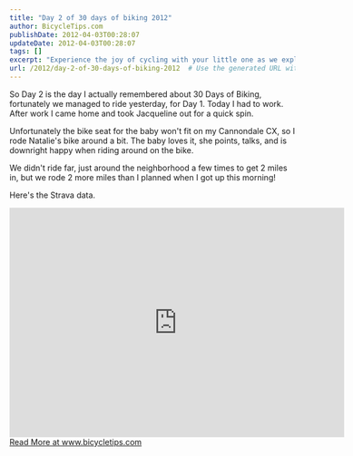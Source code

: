 ```yaml
---
title: "Day 2 of 30 days of biking 2012"
author: BicycleTips.com
publishDate: 2012-04-03T00:28:07
updateDate: 2012-04-03T00:28:07
tags: []
excerpt: "Experience the joy of cycling with your little one as we explore the neighborhood on 30 Days of Biking, Day 2 - covering an unexpected 2 miles!"
url: /2012/day-2-of-30-days-of-biking-2012  # Use the generated URL with year
---
```

<p>So Day 2 is the day I actually remembered about 30 Days of Biking, fortunately we managed to ride yesterday, for Day 1. Today I had to work. After work I came home and took Jacqueline out for a quick spin.</p> <p>Unfortunately the bike seat for the baby won't fit on my Cannondale CX, so I rode Natalie's bike around a bit. The baby loves it, she points, talks, and is downright happy when riding around on the bike.</p> <p>We didn't ride far, just around the neighborhood a few times to get 2 miles in, but we rode 2 more miles than I planned when I got up this morning!</p> <p>Here's the Strava data.</p> <iframe height="405" width="590" frameborder="0" allowtransparency="true" scrolling="no" src="https://app.strava.com/runs/6126708/embed/45a577f0b7b827c9a730df571095098ce60415c2"></iframe> <a href="https://www.bicycletips.com/tips/aid/26">Read More at www.bicycletips.com</a>

